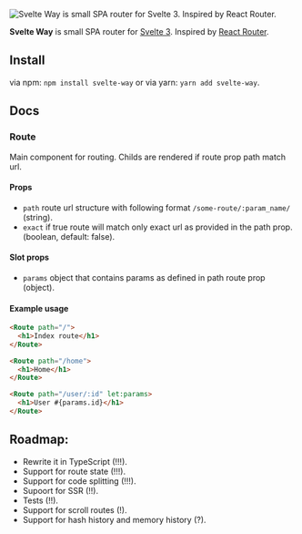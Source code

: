 <img alt="Svelte Way is small SPA router for Svelte 3. Inspired by React Router.
" src="https://github.com/SogoCZE/svelte-way/blob/master/public/github.svg">

**Svelte Way** is small SPA router for [Svelte 3](https://svelte.dev/). Inspired by [React Router](https://github.com/ReactTraining/react-router).

## Install

via npm: ```npm install svelte-way``` or via yarn: ```yarn add svelte-way```.

## Docs

### Route

Main component for routing. Childs are rendered if route prop path match url.

#### Props

- ```path``` route url structure with following format ```/some-route/:param_name/``` (string).
- ```exact``` if true route will match only exact url as provided in the path prop. (boolean, default: false).

#### Slot props

- ```params``` object that contains params as defined in path route prop (object).

#### Example usage

```html
<Route path="/">
  <h1>Index route</h1>
</Route>
```

```html
<Route path="/home">
  <h1>Home</h1>
</Route>
```

```html
<Route path="/user/:id" let:params>
  <h1>User #{params.id}</h1>
</Route>
```

## Roadmap:
- Rewrite it in TypeScript (!!!).
- Support for route state (!!!).
- Support for code splitting (!!!).
- Supoort for SSR (!!).
- Tests (!!).
- Support for scroll routes (!).
- Support for hash history and memory history (?).
